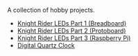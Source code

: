 A collection of hobby projects.

* [Knight Rider LEDs Part 1 (Breadboard)](knightrider1.md)
* [Knight Rider LEDs Part 2 (Protoboard)](knightrider2.md)
* [Knight Rider LEDs Part 3 (Raspberry Pi)](knightrider3.md)
* [Digital Quartz Clock](clock/clock.md)
